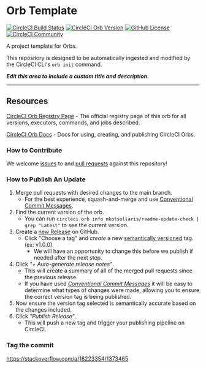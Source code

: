 # Orb Template


[![CircleCI Build Status](https://circleci.com/gh/mkotsollaris/readme-update-check.svg?style=shield "CircleCI Build Status")](https://circleci.com/gh/mkotsollaris/readme-update-check) [![CircleCI Orb Version](https://badges.circleci.com/orbs/mkotsollaris/readme-update-check.svg)](https://circleci.com/orbs/registry/orb/mkotsollaris/readme-update-check) [![GitHub License](https://img.shields.io/badge/license-MIT-lightgrey.svg)](https://raw.githubusercontent.com/mkotsollaris/readme-update-check/master/LICENSE) [![CircleCI Community](https://img.shields.io/badge/community-CircleCI%20Discuss-343434.svg)](https://discuss.circleci.com/c/ecosystem/orbs)



A project template for Orbs.

This repository is designed to be automatically ingested and modified by the CircleCI CLI's `orb init` command.

_**Edit this area to include a custom title and description.**_

---

## Resources

[CircleCI Orb Registry Page](https://circleci.com/orbs/registry/orb/mkotsollaris/readme-update-check) - The official registry page of this orb for all versions, executors, commands, and jobs described.

[CircleCI Orb Docs](https://circleci.com/docs/2.0/orb-intro/#section=configuration) - Docs for using, creating, and publishing CircleCI Orbs.

### How to Contribute

We welcome [issues](https://github.com/mkotsollaris/readme-update-check/issues) to and [pull requests](https://github.com/mkotsollaris/readme-update-check/pulls) against this repository!

### How to Publish An Update
1. Merge pull requests with desired changes to the main branch.
    - For the best experience, squash-and-merge and use [Conventional Commit Messages](https://conventionalcommits.org/).
2. Find the current version of the orb.
    - You can run `circleci orb info mkotsollaris/readme-update-check | grep "Latest"` to see the current version.
3. Create a [new Release](https://github.com/mkotsollaris/readme-update-check/releases/new) on GitHub.
    - Click "Choose a tag" and _create_ a new [semantically versioned](http://semver.org/) tag. (ex: v1.0.0)
      - We will have an opportunity to change this before we publish if needed after the next step.
4.  Click _"+ Auto-generate release notes"_.
    - This will create a summary of all of the merged pull requests since the previous release.
    - If you have used _[Conventional Commit Messages](https://conventionalcommits.org/)_ it will be easy to determine what types of changes were made, allowing you to ensure the correct version tag is being published.
5. Now ensure the version tag selected is semantically accurate based on the changes included.
6. Click _"Publish Release"_.
    - This will push a new tag and trigger your publishing pipeline on CircleCI.

### Tag the commit

https://stackoverflow.com/a/18223354/1373465